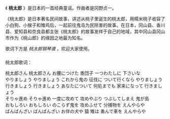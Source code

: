 

《 **桃太郎** 》是日本的一首经典童谣。作曲者是冈野贞一。

《桃太郎》是日本著名民间故事，讲述从桃子里诞生的桃太郎，用糯米桃子收容了小白狗、小猴子和雉鸡后，一起前往鬼岛为民除害的故事。在日本，冈山县、香川县、爱知县和奈良县都主张《桃太郎》的故事发祥于自己的地域，其中冈山县冈山市作为《桃山郎》的缘因之地最为知名。

歌词下方是 _桃太郎钢琴谱_ ，欢迎大家使用。

###  
桃太郎歌词：

  
桃太郎さん 桃太郎さん お腰につけた 黍団子 一つわたしに 下さいな  
やりましょう やりましょう これから鬼の 征伐に ついて行くなら やりましょう  
行きましょう 行きましょう あなたについて 何処までも 家来になって 行きましょう  
そりゃ進め そりゃ進め 一度に攻めて 攻めやぶり つぶしてしまえ 鬼が島  
おもしろい おもしろい のこらず鬼を 攻めふせて 分捕物を えんやらや  
ばんばんざい ばんばんざい お伴の犬や 猿 雉は 勇んで車を えんやらや  
  

